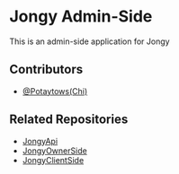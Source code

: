 
# Jongy Admin-Side
This is an admin-side application for Jongy


## Contributors

- [@Potaytows(Chi)](https://github.com/potaytows)

## Related Repositories
- [JongyApi](https://github.com/potaytows/JongyApi)
- [JongyOwnerSide](https://github.com/potaytows/JongyOwnerSide)
- [JongyClientSide](https://github.com/Ntpply/jongyClientside)


